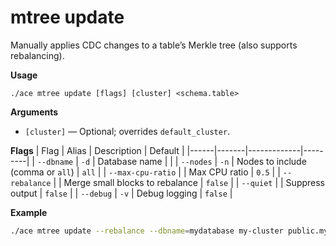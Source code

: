 # mtree update

Manually applies CDC changes to a table’s Merkle tree (also supports rebalancing).

**Usage**
```
./ace mtree update [flags] [cluster] <schema.table>
```

**Arguments**
- `[cluster]` — Optional; overrides `default_cluster`.

**Flags**
| Flag | Alias | Description | Default |
|------|-------|-------------|---------|
| `--dbname` | `-d` | Database name |  |
| `--nodes` | `-n` | Nodes to include (comma or `all`) | `all` |
| `--max-cpu-ratio` |  | Max CPU ratio | `0.5` |
| `--rebalance` |  | Merge small blocks to rebalance | `false` |
| `--quiet` |  | Suppress output | `false` |
| `--debug` | `-v` | Debug logging | `false` |

**Example**
```sh
./ace mtree update --rebalance --dbname=mydatabase my-cluster public.my_table
```
